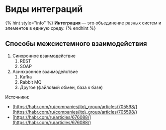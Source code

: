 # Виды интеграций

{% hint style="info" %}
**Интеграция** — это объединение разных систем и элементов в единую среду.
{% endhint %}

## Способы межсистемного взаимодействия

1. Синхронное взаимодействие
   1. REST
   2. SOAP
2. Асинхронное взаимодействие
   1. Kafka
   2. Rabbit MQ
   3. Другое (файловый обмен, база к базе)







Источники:&#x20;

* [https://habr.com/ru/companies/itq\_group/articles/705598/](https://habr.com/ru/companies/itq\_group/articles/705598/)
* [https://habr.com/ru/articles/676088/](https://habr.com/ru/articles/676088/)
